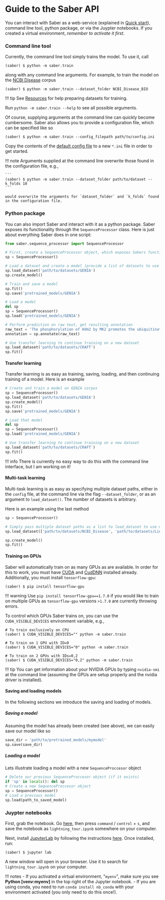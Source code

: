 # Guide to the Saber API

You can interact with Saber as a web-service (explained in [Quick start](https://baderlab.github.io/saber/quick_start/)), command line tool, python package, or via the Juypter notebooks. If you created a virtual environment, _remember to activate it first_.

### Command line tool

Currently, the command line tool simply trains the model. To use it, call

```
(saber) $ python -m saber.train
```

along with any command line arguments. For example, to train the model on the [NCBI Disease](https://www.ncbi.nlm.nih.gov/CBBresearch/Dogan/DISEASE/) corpus

```
(saber) $ python -m saber.train --dataset_folder NCBI_Disease_BIO
```

!!! tip
    See [Resources](https://baderlab.github.io/saber/resources/) for help preparing datasets for training.

Run `python -m saber.train --help` to see all possible arguments.

Of course, supplying arguments at the command line can quickly become cumbersome. Saber also allows you to provide a configuration file, which can be specified like so

```
(saber) $ python -m saber.train --config_filepath path/to/config.ini
```

Copy the contents of the [default config file](https://github.com/BaderLab/saber/blob/master/saber/config.ini) to a new `*.ini` file in order to get started.

!!! note
    Arguments supplied at the command line overwrite those found in the configuration file, e.g.,

    ```
    (saber) $ python -m saber.train --dataset_folder path/to/dataset --k_folds 10
    ```

    would overwrite the arguments for `dataset_folder` and `k_folds` found in the configuration file.

### Python package

You can also import Saber and interact with it as a python package. Saber exposes its functionality through the `SequenceProcessor` class. Here is just about everything Saber does in one script:

```python
from saber.sequence_processor import SequenceProcessor

# First, create a SequenceProcessor object, which exposes Sabers functionality
sp = SequenceProcessor()

# Load a dataset and create a model (provide a list of datasets to use multi-task learning!)
sp.load_dataset('path/to/datasets/GENIA')
sp.create_model()

# Train and save a model
sp.fit()
sp.save('pretrained_models/GENIA')

# Load a model
del sp
sp = SequenceProcessor()
sp.load('pretrained_models/GENIA')

# Perform prediction on raw text, get resulting annotation
raw_text = 'The phosphorylation of Hdm2 by MK2 promotes the ubiquitination of p53.'
annotation = sp.annotate(raw_text)

# Use transfer learning to continue training on a new dataset
sp.load_dataset('path/to/datasets/CRAFT')
sp.fit()
```

#### Transfer learning

Transfer learning is as easy as training, saving, loading, and then continuing training of a model. Here is an example

```python
# Create and train a model on GENIA corpus
sp = SequenceProcessor()
sp.load_dataset('path/to/datasets/GENIA')
sp.create_model()
sp.fit()
sp.save('pretrained_models/GENIA')

# Load that model
del sp
sp = SequenceProcessor()
sp.load('pretrained_models/GENIA')

# Use transfer learning to continue training on a new dataset
sp.load_dataset('path/to/datasets/CRAFT')
sp.fit()
```

!!! info
    There is currently no easy way to do this with the command line interface, but I am working on it!

#### Multi-task learning

Multi-task learning is as easy as specifying multiple dataset paths, either in the `config` file, at the command line via the flag `--dataset_folder`, or as an argument to `load_dataset()`. The number of datasets is arbitrary.

Here is an example using the last method

```python
sp = SequenceProcessor()

# Simply pass multiple dataset paths as a list to load_dataset to use multi-task learning.
sp.load_dataset(['path/to/datasets/NCBI_Disease', 'path/to/datasets/Linnaeus'])

sp.create_model()
sp.fit()
```

#### Training on GPUs

Saber will automatically train on as many GPUs as are available. In order for this to work, you must have [CUDA](https://developer.nvidia.com/cuda-downloads) and [CudDNN](https://developer.nvidia.com/cudnn) installed already. Additionally, you must install `tensorflow-gpu`:

```
(saber) $ pip install tensorflow-gpu
```

!!! warning
     Use `pip install tensorflow-gpu==1.7.0` if you would like to train on multiple GPUs as `tensorflow-gpu` versions `>1.7.0` are currently throwing errors.

To control which GPUs Saber trains on, you can use the `CUDA_VISIBLE_DEVICES` environment variable, e.g.,

```
# To train exclusively on CPU
(saber) $ CUDA_VISIBLE_DEVICES="" python -m saber.train

# To train on 1 GPU with ID=0
(saber) $ CUDA_VISIBLE_DEVICES="0" python -m saber.train

# To train on 2 GPUs with IDs=0,2
(saber) $ CUDA_VISIBLE_DEVICES="0,2" python -m saber.train
```

!!! tip
    You can get information about your NVIDIA GPUs by typing `nvidia-smi` at the command line (assuming the GPUs are setup properly and the nvidia driver is installed).

#### Saving and loading models

In the following sections we introduce the saving and loading of models.

##### Saving a model

Assuming the model has already been created (see above), we can easily save our model like so

```python
save_dir = 'path/to/pretrained_models/mymodel'
sp.save(save_dir)
```

##### Loading a model

Lets illustrate loading a model with a new `SequenceProccesor` object

```python
# Delete our previous SequenceProccesor object (if it exists)
if 'sp' in locals(): del sp
# Create a new SequenceProccesor object
sp = SequenceProcessor()
# Load a previous model
sp.load(path_to_saved_model)
```

### Juypter notebooks

First, grab the notebook. Go [here](https://raw.githubusercontent.com/BaderLab/saber/master/notebooks/lightning_tour.ipynb), then press `command` / `control` + `s`, and save the notebook as `lightning_tour.ipynb` somewhere on your computer.


Next, install [JupyterLab](https://github.com/jupyterlab/jupyterlab) by following the instructions [here](https://github.com/jupyterlab/jupyterlab#installation). Once installed, run:

```
(saber) $ jupyter lab
```

A new window will open in your browser. Use it to search for `lightning_tour.ipynb` on your computer.

!!! notes
    - If you activated a virtual environment, "`myenv`", make sure you see **Python [venv:myenv]** in the top right of the Jupyter notebook.
    - If you are using conda, you need to run `conda install nb_conda` with your environment activated (you only need to do this once!).
